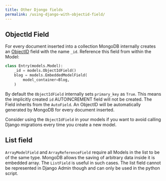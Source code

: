 ```yaml
---
title: Other Djongo fields
permalink: /using-django-with-objectid-field/
---
```


## ObjectId Field

For every document inserted into a collection MongoDB internally creates an [ObjectID](https://docs.mongodb.com/manual/reference/method/ObjectId/) field with the name `_id`. Reference this field from within the Model:

```python
class Entry(models.Model):
    _id = models.ObjectIdField()
    blog = models.EmbeddedModelField(
        model_container=Blog,
    )
```

By default the `ObjectIdField` internally sets `primary_key` as `True`. This means the implicitly created `id` AUTOINCREMENT field will not be created. The Field inherits from the `AutoField`. An ObjectID will be automatically generated by MongoDB for every document inserted. 

Consider using the `ObjectIdField` in your models if you want to avoid calling Django migrations every time you create a new model.

## List field

`ArrayModelField` and `ArrayReferenceField` require all Models in the list to be of the same type. MongoDB allows the saving of arbitrary data inside it is embedded array. The `ListField` is useful in such cases. The list field cannot be represented in Django Admin though and can only be used in the python script.

